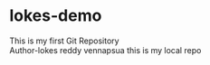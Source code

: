 # lokes-demo
This is my first Git Repository
<br>
Author-lokes reddy vennapsua
 this is my local repo